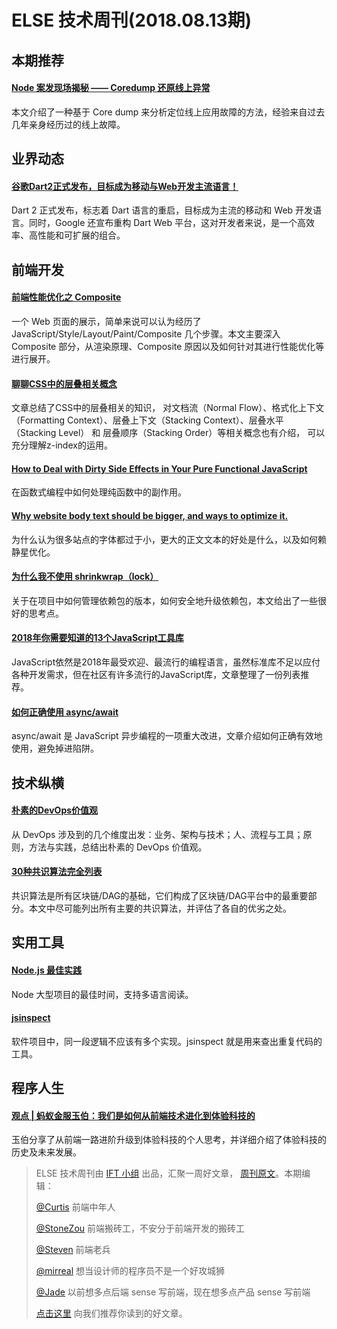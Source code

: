 # ELSE 技术周刊(2018.08.13期)

## 本期推荐

#### [Node 案发现场揭秘 —— Coredump 还原线上异常](https://zhuanlan.zhihu.com/p/41178823)

本文介绍了一种基于 Core dump 来分析定位线上应用故障的方法，经验来自过去几年亲身经历过的线上故障。

## 业界动态

#### [谷歌Dart2正式发布，目标成为移动与Web开发主流语言！](https://mp.weixin.qq.com/s/y9_gjWZrRtMuVxS2yVA6KQ)

Dart 2 正式发布，标志着 Dart 语言的重启，目标成为主流的移动和 Web 开发语言。同时，Google 还宣布重构 Dart Web 平台，这对开发者来说，是一个高效率、高性能和可扩展的组合。

## 前端开发

#### [前端性能优化之 Composite](https://zhuanlan.zhihu.com/p/41472193)

一个 Web 页面的展示，简单来说可以认为经历了 JavaScript/Style/Layout/Paint/Composite 几个步骤。本文主要深入 Composite 部分，从渲染原理、Composite 原因以及如何针对其进行性能优化等进行展开。

#### [聊聊CSS中的层叠相关概念](https://www.w3cplus.com/css/understand-css-stacking-context-order-z-index.html)

文章总结了CSS中的层叠相关的知识， 对文档流（Normal Flow）、格式化上下文（Formatting Context）、层叠上下文（Stacking Context）、层叠水平（Stacking Level） 和 层叠顺序（Stacking Order）等相关概念也有介绍， 可以充分理解z-index的运用。

#### [How to Deal with Dirty Side Effects in Your Pure Functional JavaScript](https://jrsinclair.com/articles/2018/how-to-deal-with-dirty-side-effects-in-your-pure-functional-javascript/)

在函数式编程中如何处理纯函数中的副作用。

#### [Why website body text should be bigger, and ways to optimize it.](https://blog.marvelapp.com/body-text-small/)

为什么认为很多站点的字体都过于小，更大的正文文本的好处是什么，以及如何赖静星优化。

#### [为什么我不使用 shrinkwrap（lock）](https://zhuanlan.zhihu.com/p/22934066)

关于在项目中如何管理依赖包的版本，如何安全地升级依赖包，本文给出了一些很好的思考点。

#### [2018年你需要知道的13个JavaScript工具库](https://zhuanlan.zhihu.com/p/38795426)

JavaScript依然是2018年最受欢迎、最流行的编程语言，虽然标准库不足以应付各种开发需求，但在社区有许多流行的JavaScript库，文章整理了一份列表推荐。

#### [如何正确使用 async/await](http://www.infoq.com/cn/articles/javascript-async-await-the-good-part-pitfalls-and-how-to-use)

async/await 是 JavaScript 异步编程的一项重大改进，文章介绍如何正确有效地使用，避免掉进陷阱。

## 技术纵横

#### [朴素的DevOps价值观](https://mp.weixin.qq.com/s/r54IpCLMofoH5DGxwqZe8g)

从 DevOps 涉及到的几个维度出发：业务、架构与技术；人、流程与工具；原则，方法与实践，总结出朴素的 DevOps 价值观。

#### [30种共识算法完全列表](http://www.infoq.com/cn/articles/consensuspedia-an-encyclopedia-of-29-consensus-algorithms)

共识算法是所有区块链/DAG的基础，它们构成了区块链/DAG平台中的最重要部分。本文中尽可能列出所有主要的共识算法，并评估了各自的优劣之处。

## 实用工具

#### [Node.js 最佳实践](https://github.com/i0natan/nodebestpractices/)

Node 大型项目的最佳时间，支持多语言阅读。

#### [jsinspect](https://github.com/danielstjules/jsinspect)

软件项目中，同一段逻辑不应该有多个实现。jsinspect 就是用来查出重复代码的工具。

## 程序人生

#### [观点 | 蚂蚁金服玉伯：我们是如何从前端技术进化到体验科技的](https://mp.weixin.qq.com/s/IYddaaw2ps1wR2VT1dZWPg)

玉伯分享了从前端一路进阶升级到体验科技的个人思考，并详细介绍了体验科技的历史及未来发展。


> ELSE 技术周刊由 [IFT 小组](https://github.com/CtripFE) 出品，汇聚一周好文章， [周刊原文](https://zhuanlan.zhihu.com/p/41869734)。本期编辑：
>
> [@Curtis](https://github.com/CurtisCBS) 前端中年人
>
> [@StoneZou](https://github.com/stoneyong) 前端搬砖工，不安分于前端开发的搬砖工
>
> [@Steven](https://github.com/StevenX911) 前端老兵
>
> [@mirreal](https://github.com/mirreal) 想当设计师的程序员不是一个好攻城狮
>
> [@Jade](https://github.com/Jade05) 以前想多点后端 sense 写前端，现在想多点产品 sense 写前端
>
> [点击这里](https://github.com/CtripFE/fe-weekly/issues) 向我们推荐你读到的好文章。
